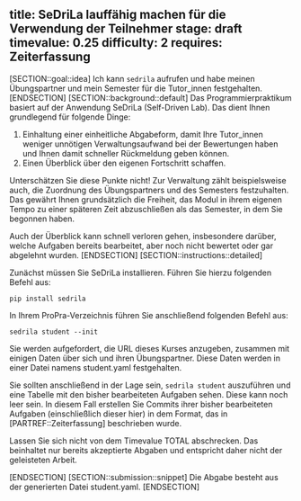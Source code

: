title: SeDriLa lauffähig machen für die Verwendung der Teilnehmer
stage: draft
timevalue: 0.25
difficulty: 2
requires: Zeiterfassung
---
[SECTION::goal::idea]
Ich kann `sedrila` aufrufen und habe meinen Übungspartner und mein Semester
für die Tutor\_innen festgehalten.
[ENDSECTION]
[SECTION::background::default]
Das Programmierpraktikum basiert auf der Anwendung SeDriLa (Self-Driven Lab).
Das dient Ihnen grundlegend für folgende Dinge:

1. Einhaltung einer einheitliche Abgabeform, damit Ihre Tutor\_innen weniger
   unnötigen Verwaltungsaufwand bei der Bewertungen haben und Ihnen damit
   schneller Rückmeldung geben können.
2. Einen Überblick über den eigenen Fortschritt schaffen.

Unterschätzen Sie diese Punkte nicht! Zur Verwaltung zählt beispielsweise
auch, die Zuordnung des Übungspartners und des Semesters festzuhalten. Das
gewährt Ihnen grundsätzlich die Freiheit, das Modul in ihrem eigenen Tempo
zu einer späteren Zeit abzuschließen als das Semester, in dem Sie begonnen
haben.

Auch der Überblick kann schnell verloren gehen, insbesondere darüber, welche
Aufgaben bereits bearbeitet, aber noch nicht bewertet oder gar abgelehnt
wurden.
[ENDSECTION]
[SECTION::instructions::detailed]

Zunächst müssen Sie SeDriLa installieren. Führen Sie hierzu folgenden Befehl aus:

```
pip install sedrila
```

In Ihrem ProPra-Verzeichnis führen Sie anschließend folgenden Befehl aus:

```
sedrila student --init
```

Sie werden aufgefordert, die URL dieses Kurses anzugeben, zusammen mit einigen
Daten über sich und ihren Übungspartner.
Diese Daten werden in einer Datei namens student.yaml festgehalten.

Sie sollten anschließend in der Lage sein, `sedrila student` auszuführen und
eine Tabelle mit den bisher bearbeiteten Aufgaben sehen. Diese kann noch
leer sein. In diesem Fall erstellen Sie Commits ihrer bisher bearbeiteten
Aufgaben (einschließlich dieser hier) in dem Format, das in
[PARTREF::Zeiterfassung] beschrieben wurde.

Lassen Sie sich nicht von dem Timevalue TOTAL abschrecken. Das beinhaltet nur
bereits akzeptierte Abgaben und entspricht daher nicht der geleisteten Arbeit.

[ENDSECTION]
[SECTION::submission::snippet]
Die Abgabe besteht aus der generierten Datei student.yaml.
[ENDSECTION]
